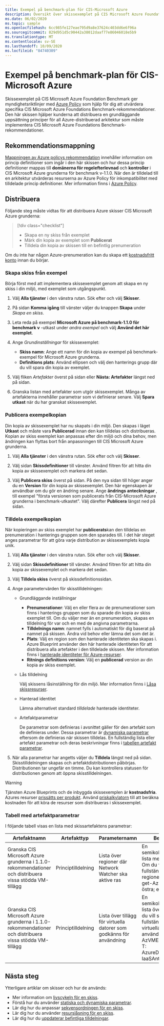 ```yaml
---
title: Exempel på benchmark-plan för CIS-Microsoft Azure
description: Översikt över skissexemplet på CIS Microsoft Azure Foundations Benchmark. Det här skissexemplet hjälper kunderna att utvärdera specifika kontroller.
ms.date: 06/02/2020
ms.topic: sample
ms.openlocfilehash: 6cc985fe127eae795d9a8e37624c403dd6e6f96a
ms.sourcegitcommit: 829d951d5c90442a38012daaf77e86046018e5b9
ms.translationtype: MT
ms.contentlocale: sv-SE
ms.lasthandoff: 10/09/2020
ms.locfileid: "84740309"
---
```

# <a name="cis-microsoft-azure-foundations-benchmark-blueprint-sample"></a>Exempel på benchmark-plan för CIS-Microsoft Azure

Skissexemplet på CIS Microsoft Azure Foundation Benchmark ger myndighetsriktlinjer med [Azure Policy](../../policy/overview.md) som hjälp för dig att utvärdera specifika CIS Microsoft Azure Foundations Benchmark-rekommendationer. Den här skissen hjälper kunderna att distribuera en grundläggande uppsättning principer för all Azure-distribuerad arkitektur som måste implementera CIS Microsoft Azure Foundations Benchmark-rekommendationer.

## <a name="recommendation-mapping"></a>Rekommendationsmappning

[Mappningen av Azure policys rekommendation](../../policy/samples/cis-azure-1-1-0.md) innehåller information om princip definitioner som ingår i den här skissen och hur dessa princip definitioner mappas till **domänerna för regelefterlevnad** och **kontroller** i CIS Microsoft Azure grunderna för benchmark v-1.1.0. När den är tilldelad till en arkitektur utvärderas resurserna av Azure Policy för inkompatibilitet med tilldelade princip definitioner. Mer information finns i [Azure Policy](../../policy/overview.md).

## <a name="deploy"></a>Distribuera

Följande steg måste vidtas för att distribuera Azure skisser CIS Microsoft Azure grunderna:

> [!div class="checklist"]
> - Skapa en ny skiss från exemplet
> - Märk din kopia av exemplet som **Publicerat**
> - Tilldela din kopia av skissen till en befintlig prenumeration

Om du inte har någon Azure-prenumeration kan du skapa ett [kostnadsfritt konto](https://azure.microsoft.com/free) innan du börjar.

### <a name="create-blueprint-from-sample"></a>Skapa skiss från exempel

Börja först med att implementera skissexemplet genom att skapa en ny skiss i din miljö, med exemplet som utgångspunkt.

1. Välj **Alla tjänster** i den vänstra rutan. Sök efter och välj **Skisser**.

1. På sidan **Komma igång** till vänster väljer du knappen **Skapa** under _Skapa en skiss_.

1. Leta reda på exempel **Microsoft Azure på benchmark-1.1.0 för benchmark v** -utkast under _andra exempel_ och välj **Använd det här exemplet**.

1. Ange _Grundinställningar_ för skissexemplet:

   - **Skiss namn**: Ange ett namn för din kopia av exempel på benchmark-exempel för Microsoft Azure grunderna.
   - **Definitions plats**: Använd ellipsen och välj den hanterings grupp där du vill spara din kopia av exemplet.

1. Välj fliken _Artefakter_ överst på sidan eller **Nästa: Artefakter** längst ned på sidan.

1. Granska listan med artefakter som utgör skissexemplet. Många av artefakterna innehåller parametrar som vi definierar senare. Välj **Spara utkast** när du har granskat skissexemplet.

### <a name="publish-the-sample-copy"></a>Publicera exempelkopian

Din kopia av skissexemplet har nu skapats i din miljö. Den skapas i läget **Utkast** och måste vara **Publicerad** innan den kan tilldelas och distribueras. Kopian av skiss exemplet kan anpassas efter din miljö och dina behov, men ändringen kan flyttas bort från anpassningen till CIS Microsoft Azure grunderna.

1. Välj **Alla tjänster** i den vänstra rutan. Sök efter och välj **Skisser**.

1. Välj sidan **Skissdefinitioner** till vänster. Använd filtren för att hitta din kopia av skissexemplet och markera det sedan.

1. Välj **Publicera skiss** överst på sidan. På den nya sidan till höger anger du en **Version** för din kopia av skissexemplet. Den här egenskapen är användbar om du gör en ändring senare. Ange **ändrings anteckningar** , till exempel "första versionen som publicerats från CIS-Microsoft Azure grunderna i benchmark-utkastet". Välj därefter **Publicera** längst ned på sidan.

### <a name="assign-the-sample-copy"></a>Tilldela exempelkopian

När kopieringen av skiss exemplet har **publicerats**kan den tilldelas en prenumeration i hanterings gruppen som den sparades till. I det här steget anges parametrar för att göra varje distribution av skissexemplets kopia unik.

1. Välj **Alla tjänster** i den vänstra rutan. Sök efter och välj **Skisser**.

1. Välj sidan **Skissdefinitioner** till vänster. Använd filtren för att hitta din kopia av skissexemplet och markera det sedan.

1. Välj **Tilldela skiss** överst på skissdefinitionssidan.

1. Ange parametervärden för skisstilldelningen:

   - Grundläggande inställningar

     - **Prenumerationer**: Välj en eller flera av de prenumerationer som finns i hanterings gruppen som du sparade din kopia av skiss exemplet till. Om du väljer mer än en prenumeration, skapas en tilldelning för var och en med de angivna parametrarna.
     - **Tilldelnings namn**: namnet fylls i automatiskt för dig baserat på namnet på skissen.
       Ändra vid behov eller lämna det som det är.
     - **Plats**: Välj en region som den hanterade identiteten ska skapas i. Azure Blueprint använder den här hanterade identiteten för att distribuera alla artefakter i den tilldelade skissen. Mer information finns i [hanterade identiteter för Azure-resurser](../../../active-directory/managed-identities-azure-resources/overview.md).
     - **Ritnings definitions version**: Välj en **publicerad** version av din kopia av skiss exemplet.

   - Lås tilldelning

     Välj skissens låsinställning för din miljö. Mer information finns i [Låsa skissresurser](../concepts/resource-locking.md).

   - Hanterad identitet

     Lämna alternativet standard _tilldelade_ hanterade identiteter.

   - Artefaktparametrar

     De parametrar som definieras i avsnittet gäller för den artefakt som de definieras under. Dessa parametrar är [dynamiska parametrar](../concepts/parameters.md#dynamic-parameters) eftersom de definieras när skissen tilldelas. En fullständig lista eller artefakt parametrar och deras beskrivningar finns i [tabellen artefakt parametrar](#artifact-parameters-table).

1. När alla parametrar har angetts väljer du **Tilldela** längst ned på sidan. Skisstilldelningen skapas och artefaktdistributionen påbörjas. Distributionen tar ungefär en timme. Du kan kontrollera statusen för distributionen genom att öppna skisstilldelningen.

> [!WARNING]
> Tjänsten Azure Blueprints och de inbyggda skissexemplen är **kostnadsfria**. Azures resurser [prissätts per produkt](https://azure.microsoft.com/pricing/). Använd [priskalkylatorn](https://azure.microsoft.com/pricing/calculator/) till att beräkna kostnaden för att köra de resurser som distribueras i skissexemplet.

### <a name="artifact-parameters-table"></a>Tabell med artefaktparametrar

I följande tabell visas en lista med skissartefaktens parametrar:

|Artefaktnamn|Artefakttyp|Parameternamn|Beskrivning|
|-|-|-|-|
|Granska CIS Microsoft Azure grunderna i 1.1.0-rekommendationer och distribuera vissa stödda VM-tillägg|Principtilldelning|Lista över regioner där Network Watcher ska aktive ras|En semikolonavgränsad lista med regioner. Om du vill se en fullständig lista över regioner använder du get-AzLocation. Ex: östra; eastus2|
|Granska CIS Microsoft Azure grunderna i 1.1.0-rekommendationer och distribuera vissa stödda VM-tillägg|Principtilldelning|Lista över tillägg för virtuella datorer som godkänns för användning|En semikolonavgränsad lista över tillägg. Om du vill se en fullständig lista över virtuella dator tillägg använder du get-AzVMExtensionImage. T: AzureDiskEncryption; IaaSAntimalware|

## <a name="next-steps"></a>Nästa steg

Ytterligare artiklar om skisser och hur de används:

- Mer information om [livscykeln för en skiss](../concepts/lifecycle.md).
- Förstå hur du använder [statiska och dynamiska parametrar](../concepts/parameters.md).
- Lär dig hur du anpassar [sekvensordningen för en skiss](../concepts/sequencing-order.md).
- Lär dig hur du använder [resurslåsning för en skiss](../concepts/resource-locking.md).
- Lär dig hur du [uppdaterar befintliga tilldelningar](../how-to/update-existing-assignments.md).